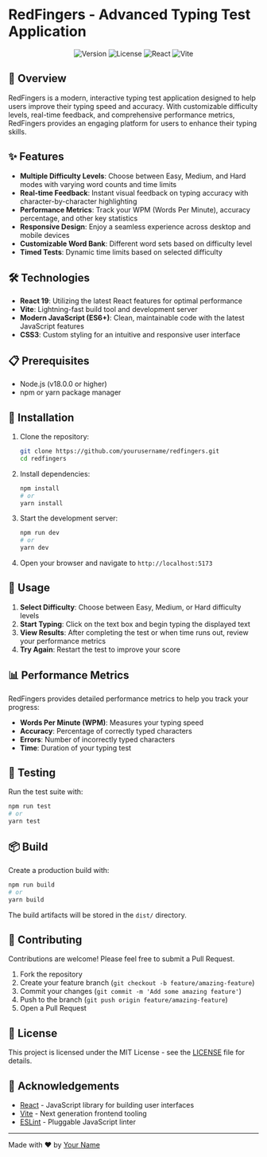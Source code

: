 # RedFingers - Advanced Typing Test Application

<p align="center">
  <img src="https://img.shields.io/badge/version-1.0.0-blue.svg" alt="Version">
  <img src="https://img.shields.io/badge/license-MIT-green.svg" alt="License">
  <img src="https://img.shields.io/badge/react-19.1.0-61DAFB.svg" alt="React">
  <img src="https://img.shields.io/badge/vite-7.0.4-646CFF.svg" alt="Vite">
</p>

## 🚀 Overview

RedFingers is a modern, interactive typing test application designed to help users improve their typing speed and accuracy. With customizable difficulty levels, real-time feedback, and comprehensive performance metrics, RedFingers provides an engaging platform for users to enhance their typing skills.

## ✨ Features

- **Multiple Difficulty Levels**: Choose between Easy, Medium, and Hard modes with varying word counts and time limits
- **Real-time Feedback**: Instant visual feedback on typing accuracy with character-by-character highlighting
- **Performance Metrics**: Track your WPM (Words Per Minute), accuracy percentage, and other key statistics
- **Responsive Design**: Enjoy a seamless experience across desktop and mobile devices
- **Customizable Word Bank**: Different word sets based on difficulty level
- **Timed Tests**: Dynamic time limits based on selected difficulty

## 🛠️ Technologies

- **React 19**: Utilizing the latest React features for optimal performance
- **Vite**: Lightning-fast build tool and development server
- **Modern JavaScript (ES6+)**: Clean, maintainable code with the latest JavaScript features
- **CSS3**: Custom styling for an intuitive and responsive user interface

## 📋 Prerequisites

- Node.js (v18.0.0 or higher)
- npm or yarn package manager

## 🔧 Installation

1. Clone the repository:
   ```bash
   git clone https://github.com/yourusername/redfingers.git
   cd redfingers
   ```

2. Install dependencies:
   ```bash
   npm install
   # or
   yarn install
   ```

3. Start the development server:
   ```bash
   npm run dev
   # or
   yarn dev
   ```

4. Open your browser and navigate to `http://localhost:5173`

## 🚀 Usage

1. **Select Difficulty**: Choose between Easy, Medium, or Hard difficulty levels
2. **Start Typing**: Click on the text box and begin typing the displayed text
3. **View Results**: After completing the test or when time runs out, review your performance metrics
4. **Try Again**: Restart the test to improve your score

## 📊 Performance Metrics

RedFingers provides detailed performance metrics to help you track your progress:

- **Words Per Minute (WPM)**: Measures your typing speed
- **Accuracy**: Percentage of correctly typed characters
- **Errors**: Number of incorrectly typed characters
- **Time**: Duration of your typing test

## 🧪 Testing

Run the test suite with:

```bash
npm run test
# or
yarn test
```

## 📦 Build

Create a production build with:

```bash
npm run build
# or
yarn build
```

The build artifacts will be stored in the `dist/` directory.

## 🤝 Contributing

Contributions are welcome! Please feel free to submit a Pull Request.

1. Fork the repository
2. Create your feature branch (`git checkout -b feature/amazing-feature`)
3. Commit your changes (`git commit -m 'Add some amazing feature'`)
4. Push to the branch (`git push origin feature/amazing-feature`)
5. Open a Pull Request

## 📄 License

This project is licensed under the MIT License - see the [LICENSE](LICENSE) file for details.

## 👏 Acknowledgements

- [React](https://reactjs.org/) - JavaScript library for building user interfaces
- [Vite](https://vitejs.dev/) - Next generation frontend tooling
- [ESLint](https://eslint.org/) - Pluggable JavaScript linter

---

Made with ❤️ by [Your Name](https://github.com/yourusername)
